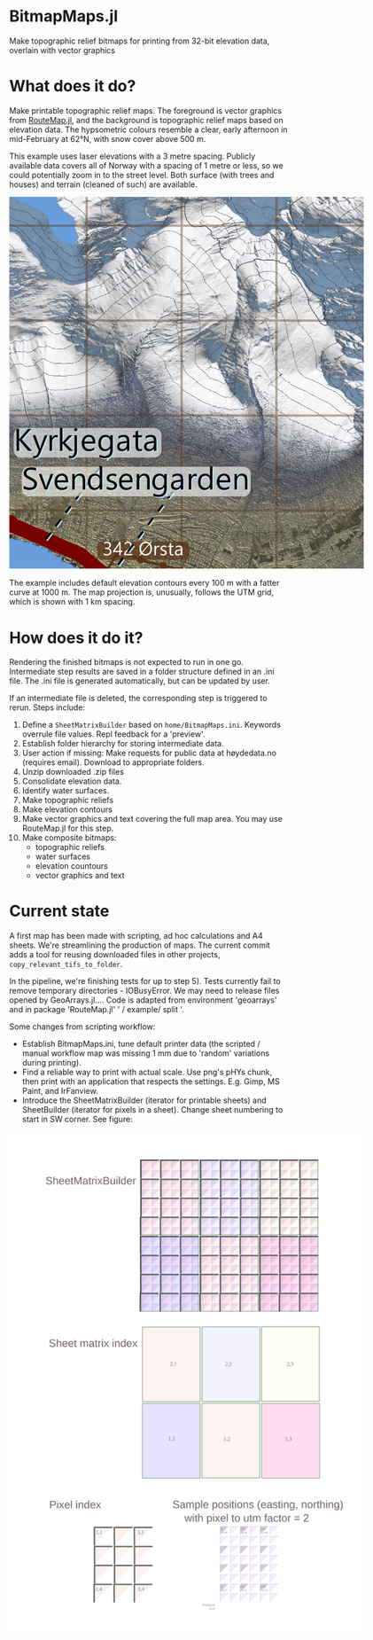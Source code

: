 # BitmapMaps.jl
Make topographic relief bitmaps for printing from 32-bit elevation data, overlain with vector graphics


# What does it do?

Make printable topographic relief maps. The foreground is vector graphics from [RouteMap.jl](https://github.com/hustf/RouteMap.jl),
and the background is topographic relief maps based on elevation data. The hypsometric colours resemble a clear, early afternoon in 
mid-February at 62°N, with snow cover above 500 m.

This example uses laser elevations with a 3 metre spacing. Publicly available data covers all of Norway with a spacing of 1 metre or less,
so we could potentially zoom in to the street level. Both surface (with trees and houses) and terrain (cleaned of such) are available.

<img src="resource/bitmap_detail.png" alt = "resource/bitmap_detail.png" style="display: inline-block; margin: 0 auto; max-width: 640px">

The example includes default elevation contours every 100 m with a fatter curve at 1000 m. The map projection is, unusually, follows the UTM grid, which is shown with 1 km spacing.

# How does it do it?

Rendering the finished bitmaps is not expected to run in one go. Intermediate step results are saved in a folder structure defined in an .ini file. The .ini file is generated automatically, but can be updated by user.

If an intermediate file is deleted, the corresponding step is triggered to rerun.
Steps include:

1) Define a `SheetMatrixBuilder` based on `home/BitmapMaps.ini`. Keywords overrule file values. Repl feedback for a 'preview'.
2) Establish folder hierarchy for storing intermediate data.
3) User action if missing: Make requests for public data at høydedata.no (requires email). Download to appropriate folders.
4) Unzip downloaded .zip files
5) Consolidate elevation data.
6) Identify water surfaces.
7) Make topographic reliefs
8) Make elevation contours
9) Make vector graphics and text covering the full map area. You may use RouteMap.jl for this step.
10) Make composite bitmaps: 
    - topographic reliefs 
    - water surfaces
    - elevation countours 
    - vector graphics and text

# Current state

A first map has been made with scripting, ad hoc calculations and A4 sheets. We're streamlining the production of maps.
The current commit adds a tool for reusing downloaded files in other projects, `copy_relevant_tifs_to_folder`.

In the pipeline, we're finishing tests for up to step 5). Tests currently fail to remove temporary directories - IOBusyError. We may need to release
files opened by GeoArrays.jl....
Code is adapted from environment 'geoarrays' and in package 'RouteMap.jl' ' / example/ split '.


Some changes from scripting workflow:

- Establish BitmapMaps.ini, tune default printer data (the scripted / manual workflow map was missing 1 mm due to 'random' variations during printing).
- Find a reliable way to print with actual scale. Use png's pHYs chunk, then print with an application that respects the settings. E.g. Gimp, MS Paint, and IrFanview.
- Introduce the SheetMatrixBuilder (iterator for printable sheets) and SheetBuilder (iterator for pixels in a sheet). Change sheet numbering to start in SW corner. See figure:

<img src="resource/matrix_sheet_pix_utm.svg" alt = "resource/matrix_sheet_pix_utm.svg" style="display: inline-block; margin: 0 auto; max-width: 640px">